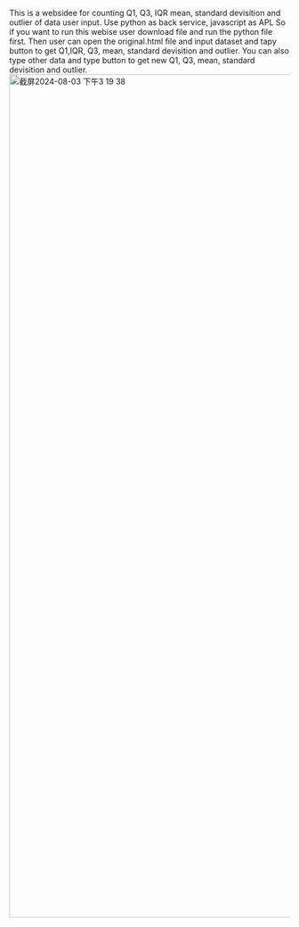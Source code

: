 This is a websidee for counting Q1, Q3, IQR mean, standard devisition and outlier of data user input.
Use python as back service, javascript as APL
So if you want to run this webise user download file and run the python file first. 
Then user can open the original.html file and input dataset and tapy button to get Q1,IQR, Q3, mean, standard devisition and outlier.
You can also type other data and type button to get new Q1, Q3, mean, standard devisition and outlier.
<img width="1512" alt="截屏2024-08-03 下午3 19 38" src="https://github.com/user-attachments/assets/e0bded3b-0c48-4e7c-8c28-ce73557b75e1">
